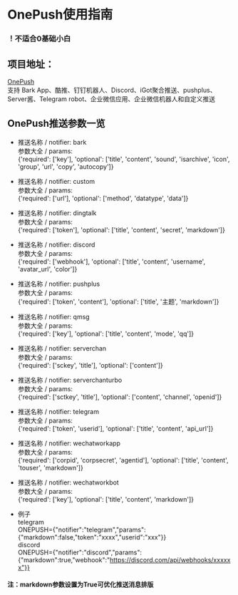 # OnePush使用指南  
### ！不适合0基础小白  

## 项目地址：  
[OnePush](https://github.com/y1ndan/onepush)  
支持 Bark App、酷推、钉钉机器人、Discord、iGot聚合推送、pushplus、Server酱、Telegram robot、企业微信应用、企业微信机器人和自定义推送  

## OnePush推送参数一览  
- 推送名称 / notifier: bark  
参数大全 / params:  
{'required': ['key'], 'optional': ['title', 'content', 'sound', 'isarchive', 'icon', 'group', 'url', 'copy', 'autocopy']}  
  
- 推送名称 / notifier: custom  
参数大全 / params:  
{'required': ['url'], 'optional': ['method', 'datatype', 'data']}  
  
- 推送名称 / notifier: dingtalk  
参数大全 / params:  
{'required': ['token'], 'optional': ['title', 'content', 'secret', 'markdown']}  
  
- 推送名称 / notifier: discord  
参数大全 / params:  
{'required': ['webhook'], 'optional': ['title', 'content', 'username', 'avatar_url', 'color']}  
  
- 推送名称 / notifier: pushplus  
参数大全 / params:  
{'required': ['token', 'content'], 'optional': ['title', '‎主题‎', 'markdown']}  
  
- 推送名称 / notifier: qmsg  
参数大全 / params:  
{'required': ['key'], 'optional': ['title', 'content', 'mode', 'qq']}  
  
- 推送名称 / notifier: serverchan  
参数大全 / params:  
{'required': ['sckey', 'title'], 'optional': ['content']}  
  
- 推送名称 / notifier: serverchanturbo  
参数大全 / params:  
{'required': ['sctkey', 'title'], 'optional': ['content', 'channel', 'openid']}  
  
- 推送名称 / notifier: telegram  
参数大全 / params:  
{'required': ['token', 'userid'], 'optional': ['title', 'content', 'api_url']}  
  
- 推送名称 / notifier: wechatworkapp  
参数大全 / params:  
{'required': ['corpid', 'corpsecret', 'agentid'], 'optional': ['title', 'content', 'touser', 'markdown']}  
  
- 推送名称 / notifier: wechatworkbot  
参数大全 / params:  
{'required': ['key'], 'optional': ['title', 'content', 'markdown']}  
  
- 例子  
telegram  
ONEPUSH={"notifier":"telegram","params":{"markdown":false,"token":"xxxx","userid":"xxx"}}  
discord  
ONEPUSH={"notifier":"discord","params":{"markdown":true,"webhook":"https://discord.com/api/webhooks/xxxxxx"}}  
  
#### 注：markdown参数设置为True可优化推送消息排版  
